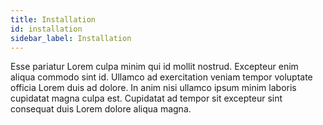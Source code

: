 ```yaml
---
title: Installation
id: installation
sidebar_label: Installation
---
```


Esse pariatur Lorem culpa minim qui id mollit nostrud. Excepteur enim aliqua commodo sint id. Ullamco ad exercitation veniam tempor voluptate officia Lorem duis ad dolore. In anim nisi ullamco ipsum minim laboris cupidatat magna culpa est. Cupidatat ad tempor sit excepteur sint consequat duis Lorem dolore aliqua magna.

